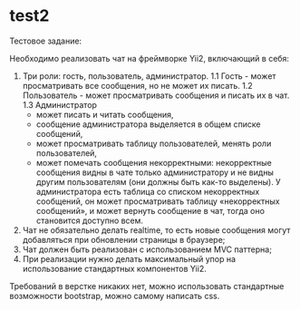 # test2
Тестовое задание:

Необходимо реализовать чат на фреймворке Yii2, включающий в себя:
 1. Три роли: гость, пользователь, администратор. 
   1.1 Гость - может просматривать все сообщения, но не может их писать.
   1.2 Пользователь - может просматривать сообщения и писать их в чат.
   1.3 Администратор 
	- может писать и читать сообщения, 
	- сообщение администратора выделяется в общем списке сообщений, 
	- может просматривать таблицу пользователей, менять роли пользователей, 
	- может помечать сообщения некорректными: некорректные сообщения видны в чате только администратору и не видны другим пользователям (они должны быть как-то выделены). У администратора есть таблица со списком некорректных сообщений, он может просматривать таблицу «некорректных сообщений», и может вернуть сообщение в чат, тогда оно становится доступно всем.
 2. Чат не обязательно делать realtime, то есть новые сообщения могут добавляться при обновлении страницы в браузере;
 3. Чат должен быть реализован с использованием MVC паттерна;
 4. При реализации нужно делать максимальный упор на использование стандартных компонентов Yii2.

Требований в верстке никаких нет, можно использовать стандартные возможности bootstrap, можно самому написать css.
